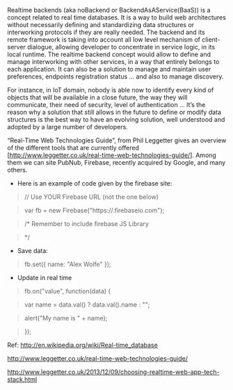 Realtime backends (aka noBackend or BackendAsAService(BaaS)) is a concept related to real time databases. It is a way to build web architectures without necessarily defining and standardizing data structures or interworking protocols if they are really needed. The backend and its remote framework is taking into account all low level mechanism of client-server dialogue, allowing developer to concentrate in service logic, in its local runtime.
The realtime backend concept would allow to define and manage interworking with other services, in a way that entirely belongs to each application. It can also be a solution to manage and maintain user preferences, endpoints registration status … and also to manage discovery.

For instance, in IoT domain, nobody is able now to identify every kind of objects that will be available in a close future, the way they will communicate, their need of security, level of authentication … It’s the reason why a solution that still allows in the future to define or modify data structures is the best way to have an evolving solution, well understood and adopted by a large number of developers.

“Real-Time Web Technologies Guide”, from Phil Leggetter gives an overview of the different tools that are currently offered [http://www.leggetter.co.uk/real-time-web-technologies-guide/]. Among them we can site PubNub, Firebase, recently acquired by Google, and many others.
* Here is an example of code given by the firebase site:

>// Use YOUR Firebase URL (not the one below)

>var fb = new Firebase("https://<your-firebase>.firebaseio.com");

>/* Remember to include firebase JS Library

><script src="https://cdn.firebase.com/js/client/2.2.4/firebase.js"></script>

>*/

* Save data:

>fb.set({ name: "Alex Wolfe" });

* Update in real time

>fb.on("value", function(data) {

>  var name = data.val() ? data.val().name : "";

>  alert("My name is " + name);

>});


Ref:
http://en.wikipedia.org/wiki/Real-time_database

http://www.leggetter.co.uk/real-time-web-technologies-guide/

http://www.leggetter.co.uk/2013/12/09/choosing-realtime-web-app-tech-stack.html
